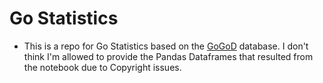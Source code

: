 # Go Statistics

- This is a repo for Go Statistics based on the [GoGoD](https://gogodonline.co.uk/) database. I don't think I'm allowed to provide the Pandas Dataframes that resulted from the notebook due to Copyright issues.
